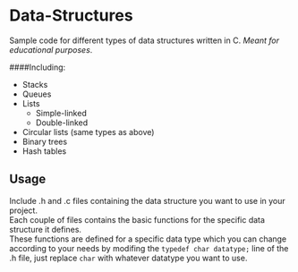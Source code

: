 # Data-Structures
Sample code for different types of data structures written in C. *Meant for educational purposes*.

####Including:
* Stacks
* Queues
* Lists
	* Simple-linked
	* Double-linked
* Circular lists (same types as above)
* Binary trees
* Hash tables

## Usage
Include .h and .c files containing the data structure you want to use in your project.  
Each couple of files contains the basic functions for the specific data structure it defines.  
These functions are defined for a specific data type which you can change according to your needs by modifing the `typedef char datatype;` line of the .h file, just replace `char` with whatever datatype you want to use.
